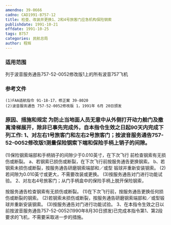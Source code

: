 ```yaml
---
amendno: 39-0666
cadno: CAD1991-B757-12
title: 检查、改装并更换1、2和4号旅客门应急机构保险钢索
publishdate: 1991-10-21
effdate: 1991-10-25
tags: B757
categories: 民航总局
author: 程辉
---
```


### 适用范围 
列于波音服务通告757-52-0052修改版1上的所有波音757飞机

<!--more-->
### 参考文件
    (1)FAA适航指令 91-18-17，修正案 39-8020 
    (2)波音服务通告 757-52-0052修改版 1，1991年 6月 20日颁发

### 原因、措施和规定     为防止当地面人员无意中从外侧打开动力舱门及撤离滑梯展开，除非已事先完成外，自本指令生效之日起90天内完成下列工作:     1、对左右1号旅客门和左右2号旅客门；按波音服务通告757-52-0052修改版1测量保险钢索下端和保险手柄上销子的间隙。 
(1)保险钢索端部和手柄销子的间隙少于0.010英寸，在下次飞行
前检查钢索有无损伤或断裂。        a、若钢索已损伤或断裂，在下次飞行前按服务通告更换钢索。       b、若钢索未损伤或断裂，按服务通告研磨钢索端部和／或型
锻球并重新安装钢索。 
(2)若间隙为0.010英寸或更大，不需要改装或更换。 
(3)按服务通告对门进行功能试验。     2、对左右4号旅客门；从门手柄盒中的保险手柄上脱开保险钢索，
  
按服务通告检查钢索有无损伤或断裂。 
      (1)在下次飞行前，按服务通告更换任何损伤或断裂的钢索。 
      (2)若钢索未损伤或断裂，按服务通告研磨钢索端部和／或型锻球并重新安装钢索。 
(3)按服务通告对门进行功能试验。 
3、在本指令生效之日以前按波音服务通告757-52-0052(1990年8月30日颁发)已完成本指令第1、第2段要求的飞机，不需要采取进一步的措施。
